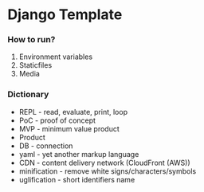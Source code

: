 # Django Template

### How to run?

1. Environment variables
2. Staticfiles
3. Media

### Dictionary
- REPL - read, evaluate, print, loop
- PoC - proof of concept
- MVP - minimum value product
- Product
- DB - connection
- yaml - yet another markup language
- CDN - content delivery network (CloudFront (AWS))
- minification - remove white signs/characters/symbols
- uglification - short identifiers name
